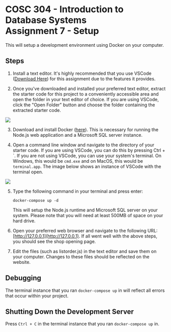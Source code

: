 # COSC 304 - Introduction to Database Systems<br>Assignment 7 - Setup

This will setup a development environment using Docker on your computer.

## Steps

1. Install a text editor. It's highly recommended that you use VSCode ([Download Here](https://code.visualstudio.com/Download)) for this assignment due to the features it provides.

2. Once you've downloaded and installed your preferred text editor, extract the starter code for this project to a conveniently accessible area and open the folder in your text editor of choice. If you are using VSCode, click the "Open Folder" button and choose the folder containing the extracted starter code.

<img src="img/open_folder.png">

3. Download and install Docker ([here](https://www.docker.com/products/docker-desktop)). This is necessary for running the Node.js web application and a Microsoft SQL server instance.

4. Open a command line window and navigate to the directory of your starter code. If you are using VSCode, you can do this by pressing Ctrl + \`. If you are not using VSCode, you can use your system's terminal. On Windows, this would be `cmd.exe` and on MacOS, this would be `terminal.app`. The image below shows an instance of VSCode with the terminal open.

<img src="img/terminal.png">

5. Type the following command in your terminal and press enter:

    ```
    docker-compose up -d
    ```

    This will setup the Node.js runtime and Microsoft SQL server on your system. Please note that you will need at least 500MB of space on your hard drive.

6. Open your preferred web browser and navigate to the following URL: [http://127.0.0.1](http://127.0.0.1). If all went well with the above steps, you should see the shop opening page.

7. Edit the files (such as listorder.js) in the text editor and save them on your computer. Changes to these files should be reflected on the website.

## Debugging

The terminal instance that you ran `docker-compose up` in will reflect all errors that occur within your project.

## Shutting Down the Development Server

Press `Ctrl + C` in the terminal instance that you ran `docker-compose up` in.

